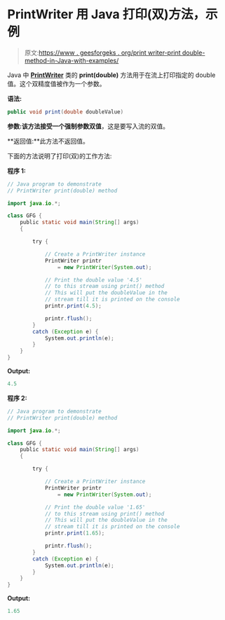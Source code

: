 # PrintWriter 用 Java 打印(双)方法，示例

> 原文:[https://www . geesforgeks . org/print writer-print double-method-in-Java-with-examples/](https://www.geeksforgeeks.org/printwriter-printdouble-method-in-java-with-examples/)

Java 中 **[PrintWriter](https://www.geeksforgeeks.org/java-io-printprintr-class-java-set-1/)** 类的 **print(double)** 方法用于在流上打印指定的 double 值。这个双精度值被作为一个参数。

**语法:**

```java
public void print(double doubleValue)
```

**参数:**该方法接受一个强制参数**双值**，这是要写入流的双值。

**返回值:**此方法不返回值。

下面的方法说明了打印(双)的工作方法:

**程序 1:**

```java
// Java program to demonstrate
// PrintWriter print(double) method

import java.io.*;

class GFG {
    public static void main(String[] args)
    {

        try {

            // Create a PrintWriter instance
            PrintWriter printr
                = new PrintWriter(System.out);

            // Print the double value '4.5'
            // to this stream using print() method
            // This will put the doubleValue in the
            // stream till it is printed on the console
            printr.print(4.5);

            printr.flush();
        }
        catch (Exception e) {
            System.out.println(e);
        }
    }
}
```

**Output:**

```java
4.5

```

**程序 2:**

```java
// Java program to demonstrate
// PrintWriter print(double) method

import java.io.*;

class GFG {
    public static void main(String[] args)
    {

        try {

            // Create a PrintWriter instance
            PrintWriter printr
                = new PrintWriter(System.out);

            // Print the double value '1.65'
            // to this stream using print() method
            // This will put the doubleValue in the
            // stream till it is printed on the console
            printr.print(1.65);

            printr.flush();
        }
        catch (Exception e) {
            System.out.println(e);
        }
    }
}
```

**Output:**

```java
1.65

```